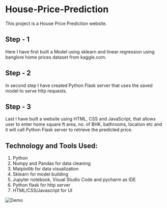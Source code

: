 # House-Price-Prediction
This project is a House Price Prediction website. 
## Step - 1
Here I have first built a Model using sklearn and linear regression using banglore home prices dataset from kaggle.com.
## Step - 2
In second step I have created Python Flask server that uses the saved model to serve http requests.
## Step - 3
Last I have built a website using HTML, CSS and JavaScript, that allows user to enter home square ft area, no. of BHK, bathrooms, location etc and it will call Python Flask server to retrieve the predicted price.

## Technology and Tools Used:
1. Python
2. Numpy and Pandas for data cleaning
3. Matplotlib for data visualization
4. Sklearn for model building
5. Jupyter notebook, Visual Studio Code and pycharm as IDE
6. Python flask for http server
7. HTML/CSS/Javascript for UI

![Demo](https://user-images.githubusercontent.com/69379419/189894569-c7e0c90a-ee72-4698-ad82-437a5684c7fc.png)

